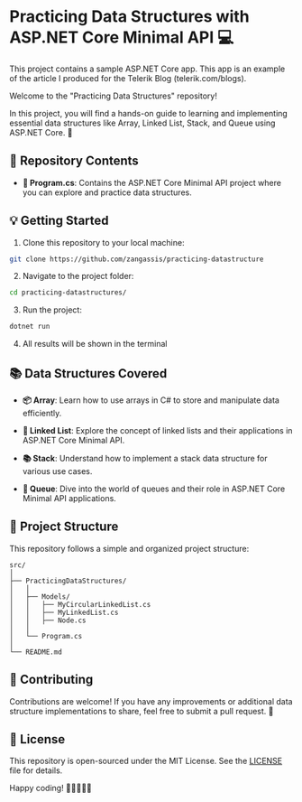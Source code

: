 # Practicing Data Structures with ASP.NET Core Minimal API 💻

This project contains a sample ASP.NET Core app. This app is an example of the article I produced for the Telerik Blog (telerik.com/blogs).

Welcome to the "Practicing Data Structures" repository! 

In this project, you will find a hands-on guide to learning and implementing essential data structures like Array, Linked List, Stack, and Queue using ASP.NET Core. 🚀

## 📁 Repository Contents

- **📂 Program.cs**: Contains the ASP.NET Core Minimal API project where you can explore and practice data structures.

## 💡 Getting Started

1. Clone this repository to your local machine:

```bash
git clone https://github.com/zangassis/practicing-datastructure
```

2. Navigate to the project folder:

```bash
cd practicing-datastructures/
```

3. Run the project:

```bash
dotnet run
```

4. All results will be shown in the terminal

## 📚 Data Structures Covered

- **📦 Array**: Learn how to use arrays in C# to store and manipulate data efficiently.

- **🔗 Linked List**: Explore the concept of linked lists and their applications in ASP.NET Core Minimal API.

- **📚 Stack**: Understand how to implement a stack data structure for various use cases.

- **🧊 Queue**: Dive into the world of queues and their role in ASP.NET Core Minimal API applications.

## 🚧 Project Structure

This repository follows a simple and organized project structure:

```
src/
│
├── PracticingDataStructures/
│   │
│   ├── Models/
│   │   ├── MyCircularLinkedList.cs
│   │   ├── MyLinkedList.cs
│   │   ├── Node.cs
│   │
│   └── Program.cs
│
└── README.md
```

## 🤝 Contributing

Contributions are welcome! If you have any improvements or additional data structure implementations to share, feel free to submit a pull request. 🤗

## 📃 License

This repository is open-sourced under the MIT License. See the [LICENSE](LICENSE) file for details.

Happy coding! 🎉👨‍💻👩‍💻